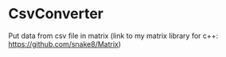 # CsvConverter
Put data from csv file in matrix (link to my matrix library for c++: https://github.com/snake8/Matrix)
